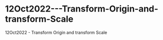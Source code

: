 # 12Oct2022---Transform-Origin-and-transform-Scale
12Oct2022 - Transform Origin and transform Scale
